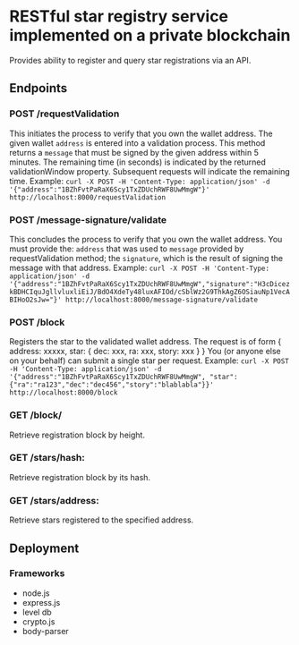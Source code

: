 # RESTful star registry service implemented on a private blockchain
Provides ability to register and query star registrations via an API.
## Endpoints
### POST /requestValidation
This initiates the process to verify that you own the wallet address.
The given wallet `address` is entered into a validation process. This method returns a `message` that must be signed by the given address within 5 minutes. The remaining time (in seconds) is indicated by the returned validationWindow property. Subsequent requests will indicate the remaining time.
Example: `curl -X POST -H 'Content-Type: application/json' -d '{"address":"1BZhFvtPaRaX6Scy1TxZDUchRWF8UwMmgW"}' http://localhost:8000/requestValidation`
### POST /message-signature/validate
This concludes the process to verify that you own the wallet address.
You must provide the: `address` that was used to `message` provided by requestValidation method; the `signature`, which is the result of signing the message with that address.
Example: `curl -X POST -H 'Content-Type: application/json' -d '{"address":"1BZhFvtPaRaX6Scy1TxZDUchRWF8UwMmgW","signature":"H3cDicezkBDHCIquJgllvluxliEiJ/BdO4XdeTy48luxAFIOd/cSblWz2G9ThkAgZ6OSiauNp1VecABIHoO2sJw="}' http://localhost:8000/message-signature/validate`
### POST /block
Registers the star to the validated wallet address. The request is of form { address: xxxxx, star: { dec: xxx, ra: xxx, story: xxx } }
You (or anyone else on your behalf) can submit a single star per request.
Example: `curl -X POST -H 'Content-Type: application/json' -d '{"address":"1BZhFvtPaRaX6Scy1TxZDUchRWF8UwMmgW", "star": {"ra":"ra123","dec":"dec456","story":"blablabla"}}' http://localhost:8000/block`
### GET /block/<num>
Retrieve registration block by height.
### GET /stars/hash:<hash>
Retrieve registration block by its hash.
### GET /stars/address:<addr>
Retrieve stars registered to the specified address.
## Deployment
### Frameworks
* node.js
* express.js
* level db
* crypto.js
* body-parser
